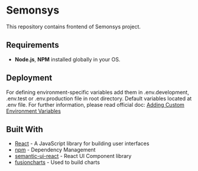 # Semonsys

This repository contains frontend of Semonsys project.
 
## Requirements

- **Node.js**, **NPM** installed globally in your OS.

 
## Deployment
For defining environment-specific variables add them in .env.development, .env.test or .env.production file in root directory. Default variables located at .env file. 
For further information, please read official doc: [Adding Custom Environment Variables](https://facebook.github.io/create-react-app/docs/adding-custom-environment-variables)

## Built With

* [React](https://reactjs.org/) - A JavaScript library for building user interfaces
* [npm](https://www.npmjs.com/) - Dependency Management
* [semantic-ui-react](https://react.semantic-ui.com/) - React UI Component library
* [fusioncharts](https://github.com/fusioncharts/react-fusioncharts-component) - Used to build charts
